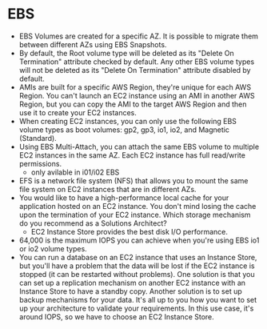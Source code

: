 # EBS

- EBS Volumes are created for a specific AZ. It is possible to migrate them between different AZs using EBS Snapshots.
- By default, the Root volume type will be deleted as its "Delete On Termination" attribute checked by default. Any other EBS volume types will not be deleted as its "Delete On Termination" attribute disabled by default.
- AMIs are built for a specific AWS Region, they're unique for each AWS Region. You can't launch an EC2 instance using an AMI in another AWS Region, but you can copy the AMI to the target AWS Region and then use it to create your EC2 instances.
- When creating EC2 instances, you can only use the following EBS volume types as boot volumes: gp2, gp3, io1, io2, and Magnetic (Standard).
- Using EBS Multi-Attach, you can attach the same EBS volume to multiple EC2 instances in the same AZ. Each EC2 instance has full read/write permissions.
  - only avilable in i01/i02 EBS
- EFS is a network file system (NFS) that allows you to mount the same file system on EC2 instances that are in different AZs.
- You would like to have a high-performance local cache for your application hosted on an EC2 instance. You don't mind losing the cache upon the termination of your EC2 instance. Which storage mechanism do you recommend as a Solutions Architect?
  - EC2 Instance Store provides the best disk I/O performance.
- 64,000 is the maximum IOPS you can achieve when you're using EBS io1 or io2 volume types.
- You can run a database on an EC2 instance that uses an Instance Store, but you'll have a problem that the data will be lost if the EC2 instance is stopped (it can be restarted without problems). One solution is that you can set up a replication mechanism on another EC2 instance with an Instance Store to have a standby copy. Another solution is to set up backup mechanisms for your data. It's all up to you how you want to set up your architecture to validate your requirements. In this use case, it's around IOPS, so we have to choose an EC2 Instance Store.
